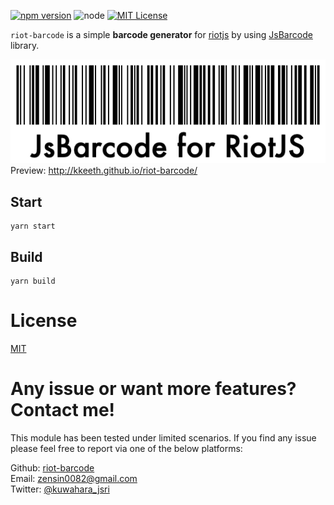 [![npm version](https://badge.fury.io/js/riot-barcode.svg)](https://badge.fury.io/js/riot-barcode)
![node](https://img.shields.io/badge/node-%3E%3D%2012.18.3-brightgreen.svg?style=social)
[![MIT License](http://img.shields.io/badge/license-MIT-blue.svg?style=flat)](LICENSE)

`riot-barcode` is a simple **barcode generator** for [riotjs](https://riot.js.org/) by using [JsBarcode](https://github.com/lindell/JsBarcode) library.

<img src="https://raw.githubusercontent.com/kkeeth/riot-barcode/master/assets/img/barcode.png" alt="barcode" width="600"><br>
Preview: http://kkeeth.github.io/riot-barcode/

## Start

```
yarn start
```

## Build

```
yarn build
```

# License

[MIT](https://github.com/kkeeth/riot-barcode/blob/master/LICENSE)

# Any issue or want more features? Contact me!

This module has been tested under limited scenarios. If you find any issue please feel free to report via one of the below platforms:

Github: <a href="https://github.com/kkeeth/riot-barcode/issues">riot-barcode</a><br>
Email: zensin0082@gmail.com<br>
Twitter: <a href="https://twitter.com/kuwahara_jsri" target="_blank">@kuwahara_jsri</a>
